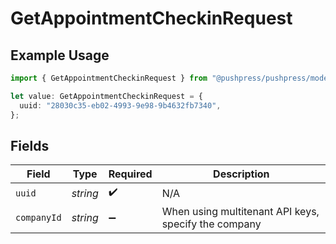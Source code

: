# GetAppointmentCheckinRequest

## Example Usage

```typescript
import { GetAppointmentCheckinRequest } from "@pushpress/pushpress/models/operations";

let value: GetAppointmentCheckinRequest = {
  uuid: "28030c35-eb02-4993-9e98-9b4632fb7340",
};
```

## Fields

| Field                                                | Type                                                 | Required                                             | Description                                          |
| ---------------------------------------------------- | ---------------------------------------------------- | ---------------------------------------------------- | ---------------------------------------------------- |
| `uuid`                                               | *string*                                             | :heavy_check_mark:                                   | N/A                                                  |
| `companyId`                                          | *string*                                             | :heavy_minus_sign:                                   | When using multitenant API keys, specify the company |